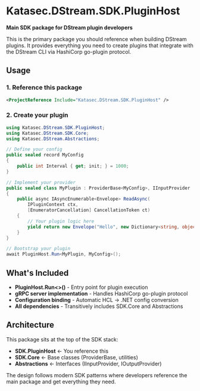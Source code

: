 # Katasec.DStream.SDK.PluginHost

**Main SDK package for DStream plugin developers**

This is the primary package you should reference when building DStream plugins. It provides everything you need to create plugins that integrate with the DStream CLI via HashiCorp go-plugin protocol.

## Usage

### 1. Reference this package
```xml
<ProjectReference Include="Katasec.DStream.SDK.PluginHost" />
```

### 2. Create your plugin
```csharp
using Katasec.DStream.SDK.PluginHost;
using Katasec.DStream.SDK.Core;
using Katasec.DStream.Abstractions;

// Define your config
public sealed record MyConfig
{
    public int Interval { get; init; } = 1000;
}

// Implement your provider
public sealed class MyPlugin : ProviderBase<MyConfig>, IInputProvider
{
    public async IAsyncEnumerable<Envelope> ReadAsync(
        IPluginContext ctx, 
        [EnumeratorCancellation] CancellationToken ct)
    {
        // Your plugin logic here
        yield return new Envelope("Hello", new Dictionary<string, object?>());
    }
}

// Bootstrap your plugin
await PluginHost.Run<MyPlugin, MyConfig>();
```

## What's Included

- **PluginHost.Run<>()** - Entry point for plugin execution
- **gRPC server implementation** - Handles HashiCorp go-plugin protocol
- **Configuration binding** - Automatic HCL → .NET config conversion
- **All dependencies** - Transitively includes SDK.Core and Abstractions

## Architecture

This package sits at the top of the SDK stack:
- **SDK.PluginHost** ← You reference this
- **SDK.Core** ← Base classes (ProviderBase, utilities)
- **Abstractions** ← Interfaces (IInputProvider, IOutputProvider)

The design follows modern SDK patterns where developers reference the main package and get everything they need.
